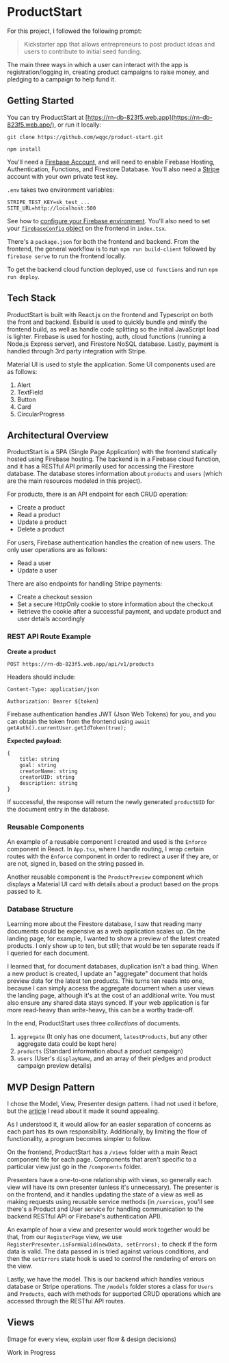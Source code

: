 # ProductStart
For this project, I followed the following prompt:
> Kickstarter app that allows entrepreneurs to post product ideas and users to contribute to initial seed funding.

The main three ways in which a user can interact with the app is registration/logging in, creating product campaigns to raise money, and pledging to a campaign to help fund it.

## Getting Started
You can try ProductStart at [https://rn-db-823f5.web.app](https://rn-db-823f5.web.app/), or run it locally:

```
git clone https://github.com/wqgc/product-start.git
```
```
npm install
```

You'll need a [Firebase Account](https://firebase.google.com/), and will need to enable Firebase Hosting, Authentication, Functions, and Firestore Database. You'll also need a [Stripe](https://stripe.com/) account with your own private test key.

`.env` takes two environment variables:
```
STRIPE_TEST_KEY=sk_test_...
SITE_URL=http://localhost:500
```

See how to [configure your Firebase environment](https://firebase.google.com/docs/functions/config-env). You'll also need to set your [`firebaseConfig` object](https://firebase.google.com/docs/web/setup) on the frontend in `index.tsx`.

There's a `package.json` for both the frontend and backend. From the frontend, the general workflow is to run `npm run build-client` followed by `firebase serve` to run the frontend locally.

To get the backend cloud function deployed, use `cd functions` and run `npm run deploy`.

## Tech Stack
ProductStart is built with React.js on the frontend and Typescript on both the front and backend. Esbuild is used to quickly bundle and minify the frontend build, as well as handle code splitting so the initial JavaScript load is lighter. Firebase is used for hosting, auth, cloud functions (running a Node.js Express server), and Firestore NoSQL database. Lastly, payment is handled through 3rd party integration with Stripe.

Material UI is used to style the application. Some UI components used are as follows:
1. Alert
2. TextField
3. Button
4. Card
5. CircularProgress

## Architectural Overview
ProductStart is a SPA (Single Page Application) with the frontend statically hosted using Firebase hosting. The backend is in a Firebase cloud function, and it has a RESTful API primarily used for accessing the Firestore database. The database stores information about `products` and `users` (which are the main resources modeled in this project).

For products, there is an API endpoint for each CRUD operation:
- Create a product
- Read a product
- Update a product
- Delete a product

For users, Firebase authentication handles the creation of new users. The only user operations are as follows:
- Read a user
- Update a user

There are also endpoints for handling Stripe payments:
- Create a checkout session
- Set a secure HttpOnly cookie to store information about the checkout
- Retrieve the cookie after a successful payment, and update product and user details accordingly

### REST API Route Example
**Create a product**

`POST https://rn-db-823f5.web.app/api/v1/products`

Headers should include:

`Content-Type: application/json`

`Authorization: Bearer ${token}`

Firebase authentication handles JWT (Json Web Tokens) for you, and you can obtain the token from the frontend using
`await getAuth().currentUser.getIdToken(true);`

**Expected payload:**
```
{
    title: string
    goal: string
    creatorName: string
    creatorUID: string
    description: string
}
```

If successful, the response will return the newly generated `productUID` for the document entry in the database.

### Reusable Components
An example of a reusable component I created and used is the `Enforce` component in React. In `App.tsx`, where I handle routing, I wrap certain routes with the `Enforce` component in order to redirect a user if they are, or are not, signed in, based on the string passed in.

Another reusable component is the `ProductPreview` component which displays a Material UI card with details about a product based on the props passed to it.

### Database Structure
Learning more about the Firestore database, I saw that reading many documents could be expensive as a web application scales up. On the landing page, for example, I wanted to show a preview of the latest created products. I only show up to ten, but still; that would be ten separate reads if I queried for each document.

I learned that, for document databases, duplication isn't a bad thing. When a new product is created, I update an "aggregate" document that holds preview data for the latest ten products. This turns ten reads into one, because I can simply access the aggregate document when a user views the landing page, although it's at the cost of an additional write. You must also ensure any shared data stays synced. If your web application is far more read-heavy than write-heavy, this can be a worthy trade-off.

In the end, ProductStart uses three *collections* of documents.
1. `aggregate` (It only has one document, `latestProducts`, but any other aggregate data could be kept here)
2. `products` (Standard information about a product campaign)
3. `users` (User's `displayName`, and an array of their pledges and product campaign preview details)

## MVP Design Pattern
I chose the Model, View, Presenter design pattern. I had not used it before, but the [article](https://www.vogella.com/tutorials/AndroidArchitecture/article.html) I read about it made it sound appealing.

As I understood it, it would allow for an easier separation of concerns as each part has its own responsibility. Additionally, by limiting the flow of functionality, a program becomes simpler to follow.

On the frontend, ProductStart has a `/views` folder with a main React component file for each page. Components that aren't specific to a particular view just go in the `/components` folder.

Presenters have a one-to-one relationship with views, so generally each view will have its own presenter (unless it's unnecessary). The presenter is on the frontend, and it handles updating the state of a view as well as making requests using reusable service methods (in `/services`, you'll see there's a Product and User service for handling communication to the backend RESTful API or Firebase's authentication API).

An example of how a view and presenter would work together would be that, from our `RegisterPage` view, we use `RegisterPresenter.isFormValid(newData, setErrors);` to check if the form data is valid. The data passed in is tried against various conditions, and then the `setErrors` state hook is used to control the rendering of errors on the view.

Lastly, we have the model. This is our backend which handles various database or Stripe operations. The `/models` folder stores a class for `Users` and `Products`, each with methods for supported CRUD operations which are accessed through the RESTful API routes.

## Views
(Image for every view, explain user flow & design decisions)

Work in Progress